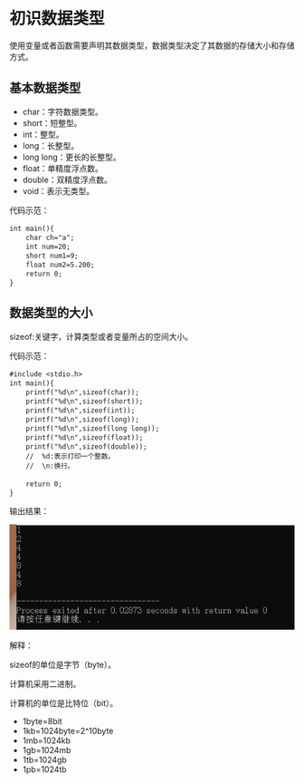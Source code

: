 # 初识数据类型
使用变量或者函数需要声明其数据类型，数据类型决定了其数据的存储大小和存储方式。
## 基本数据类型
* char：字符数据类型。
* short：短整型。
* int：整型。
* long：长整型。
* long long：更长的长整型。
* float：单精度浮点数。
* double：双精度浮点数。
* void：表示无类型。

代码示范：

    int main(){
        char ch="a";
        int num=20;
        short num1=9;
        float num2=5.200;
        return 0;
    }    

## 数据类型的大小
sizeof:关键字，计算类型或者变量所占的空间大小。

代码示范：

    #include <stdio.h>
    int main(){
        printf("%d\n",sizeof(char));
        printf("%d\n",sizeof(short));
        printf("%d\n",sizeof(int));
        printf("%d\n",sizeof(long));
        printf("%d\n",sizeof(long long));
        printf("%d\n",sizeof(float));
        printf("%d\n",sizeof(double));
        //  %d:表示打印一个整数。
        //  \n:换行。
        
        return 0;
    }

输出结果：

![](https://github.com/zhoxz/My-study-notes/blob/main/C%E8%AF%AD%E8%A8%80/image/size.jpg?raw=true)

解释：

sizeof的单位是字节（byte）。

计算机采用二进制。

计算机的单位是比特位（bit）。

* 1byte=8bit
* 1kb=1024byte=2^10byte
* 1mb=1024kb
* 1gb=1024mb
* 1tb=1024gb
* 1pb=1024tb
